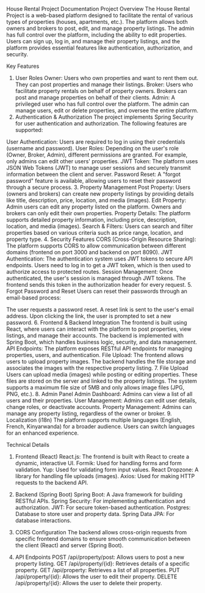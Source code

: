 House Rental Project Documentation
Project Overview
The House Rental Project is a web-based platform designed to facilitate the rental of various types of properties (houses, apartments, etc.). The platform allows both owners and brokers to post, edit, and manage property listings. The admin has full control over the platform, including the ability to edit properties. Users can sign up, log in, and manage their property listings, and the platform provides essential features like authentication, authorization, and security.

Key Features
1. User Roles
Owner: Users who own properties and want to rent them out. They can post properties and manage their listings.
Broker: Users who facilitate property rentals on behalf of property owners. Brokers can post and manage properties on behalf of their clients.
Admin: A privileged user who has full control over the platform. The admin can manage users, edit or delete properties, and oversee the entire platform.
2. Authentication & Authorization
The project implements Spring Security for user authentication and authorization. The following features are supported:

User Authentication: Users are required to log in using their credentials (username and password).
User Roles: Depending on the user's role (Owner, Broker, Admin), different permissions are granted. For example, only admins can edit other users' properties.
JWT Token: The platform uses JSON Web Tokens (JWT) to manage user sessions and securely transmit information between the client and server.
Password Reset: A "forgot password" feature is available, allowing users to reset their password through a secure process.
3. Property Management
Post Property: Users (owners and brokers) can create new property listings by providing details like title, description, price, location, and media (images).
Edit Property: Admin users can edit any property listed on the platform. Owners and brokers can only edit their own properties.
Property Details: The platform supports detailed property information, including price, description, location, and media (images).
Search & Filters: Users can search and filter properties based on various criteria such as price range, location, and property type.
4. Security Features
CORS (Cross-Origin Resource Sharing): The platform supports CORS to allow communication between different domains (frontend on port 3000 and backend on port 8090).
JWT Authentication: The authentication system uses JWT tokens to secure API endpoints. Users need to log in to get a JWT token, which is then used to authorize access to protected routes.
Session Management: Once authenticated, the user's session is managed through JWT tokens. The frontend sends this token in the authorization header for every request.
5. Forgot Password and Reset
Users can reset their passwords through an email-based process:

The user requests a password reset.
A reset link is sent to the user's email address.
Upon clicking the link, the user is prompted to set a new password.
6. Frontend & Backend Integration
The frontend is built using React, where users can interact with the platform to post properties, view listings, and manage their accounts.
The backend is implemented with Spring Boot, which handles business logic, security, and data management.
API Endpoints: The platform exposes RESTful API endpoints for managing properties, users, and authentication.
File Upload: The frontend allows users to upload property images. The backend handles the file storage and associates the images with the respective property listing.
7. File Upload
Users can upload media (images) while posting or editing properties. These files are stored on the server and linked to the property listings.
The system supports a maximum file size of 5MB and only allows image files (JPG, PNG, etc.).
8. Admin Panel
Admin Dashboard: Admins can view a list of all users and their properties.
User Management: Admins can edit user details, change roles, or deactivate accounts.
Property Management: Admins can manage any property listing, regardless of the owner or broker.
9. Localization (i18n)
The platform supports multiple languages (English, French, Kinyarwanda) for a broader audience. Users can switch languages for an enhanced experience.

Technical Details
1. Frontend (React)
React.js: The frontend is built with React to create a dynamic, interactive UI.
Formik: Used for handling forms and form validation.
Yup: Used for validating form input values.
React Dropzone: A library for handling file uploads (images).
Axios: Used for making HTTP requests to the backend API.
2. Backend (Spring Boot)
Spring Boot: A Java framework for building RESTful APIs.
Spring Security: For implementing authentication and authorization.
JWT: For secure token-based authentication.
Postgres: Database to store user and property data.
Spring Data JPA: For database interactions.
3. CORS Configuration
The backend allows cross-origin requests from specific frontend domains to ensure smooth communication between the client (React) and server (Spring Boot).

4. API Endpoints
POST /api/property/post: Allows users to post a new property listing.
GET /api/property/{id}: Retrieves details of a specific property.
GET /api/property: Retrieves a list of all properties.
PUT /api/property/{id}: Allows the user to edit their property.
DELETE /api/property/{id}: Allows the user to delete their property.
